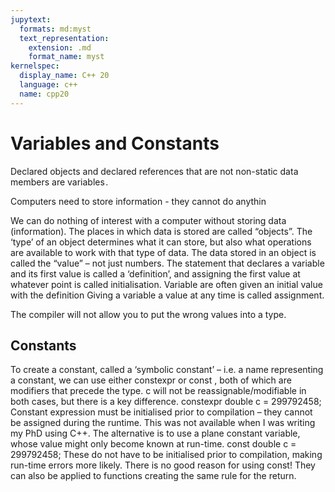 ```yaml
---
jupytext:
  formats: md:myst
  text_representation:
    extension: .md
    format_name: myst
kernelspec:
  display_name: C++ 20
  language: c++
  name: cpp20
---
```


# Variables and Constants

Declared objects and declared references that are not non-static data members are variables ﻿.

Computers need to store information - they cannot do anythin

We can do nothing of interest with a computer without storing data (information). The places in which data is stored are called “objects”.
The ‘type’ of an object determines what it can store, but also what operations are available to work with that type of data.
The data stored in an object is called the “value” – not just numbers.
The statement that declares a variable and its first value is called a ‘definition’, and assigning the first value at whatever point is called initialisation.
Variable are often given an initial value with the definition
Giving a variable a value at any time is called assignment. 

The compiler will not allow you to put the wrong values into a type.


## Constants

To create a constant, called a ‘symbolic constant’ – i.e. a name representing a constant, we can use either 
constexpr or const , both of which are modifiers that precede the type.
c will not be reassignable/modifiable in both cases, but there is a key difference.
constexpr double c = 299792458;
Constant expression must be initialised prior to compilation – they cannot be assigned during the runtime.
This was not available when I was writing my PhD using C++.
The alternative is to use a plane constant variable, whose value might only become known at run-time.
const double c = 299792458;
These do not have to be initialised prior to compilation, making run-time errors more likely. There is no good reason for using const!
They can also be applied to functions creating the same rule for the return.


